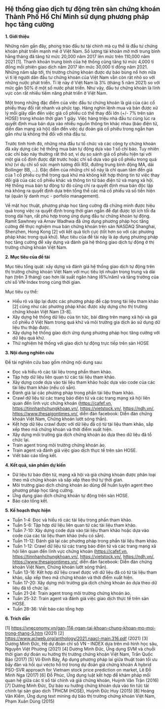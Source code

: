 ## Hệ thống giao dịch tự động trên sàn chứng khoán Thành Phố Hồ Chí Minh sử dụng phương pháp học tăng cường
**1. Giới thiệu**

  Những năm gần đây, phong trào đầu tư tài chính mà cụ thể là đầu tư chứng khoán phát triển mạnh mẽ ở Việt Nam. Số lượng tài khoản mở mới trung bình hằng tháng đã tăng từ mức 20,000 năm 2017 lên mức trên 110,000 năm 2021 [1]. Thanh khoản trung bình của hệ thống cũng tăng từ mức 4,000 tỉ đồng mỗi phiên giao dịch năm 2017 lên mức 30,000 tỉ đồng năm 2021. Những năm sắp tới, thị trường chứng khoán được dự báo bùng nổ hơn nữa vì tỉ lệ người dân đầu tư chứng khoán của Việt Nam vẫn còn rât nhỏ so với những nước phát triển. Tỉ lệ này ở Việt Nam là 3% (tháng 5 năm 2021) so với mức gần 50% ở một số nước phát triển. Như vậy, đầu tư chứng khoán là lĩnh vực còn rất nhiều tiềm năng phát triển ở Việt Nam.
  
  Một trong những đặc điểm của việc đầu tư chứng khoán là giá của các cổ phiếu thay đổi rất nhanh và phức tạp. Hàng nghìn lệnh mua và bán được xử lý mỗi giây dẫn đến việc giá cổ phiếu có thể thay đổi lớn (+/- 7% trên sàn HOSE) trong khoản thời gian 1 giây. Việc hàng triệu nhà đầu tư cùng lúc ra quyết định mua bán dựa vào nhiều nguồn thông tin khác nhau (báo điện tử, diễn đàn mạng xã hội) dẫn đến việc dự đoán giá cổ phiếu trong ngắn hạn gần như là không thể đối với nhà đầu tư.
  
  Trước tình hình đó, những nhà đầu tư tổ chức và các công ty chứng khoán đã xây dựng các hệ thống mua bán tự động dựa vào 1 số chỉ báo. Tuy nhiên các chỉ báo này thường rất thô sơ, ví dụ so sánh giá cổ phiếu hiện tại với một giá cố định được đặt trước hoặc chỉ số dựa vào giá cổ phiếu trong quá khứ (ví dụ chỉ số sức mạnh tương đối RSI, đường trung bình động MA, dải Bollinger BB, ...). Đặc điểm của những chỉ số này là chỉ quan tâm đến giá của 1 cổ phiếu cụ thể trong quá khứ mà không kết hợp thông tin từ việc thay đổi giá của các cổ phiếu khác và thông tin từ báo điện tử và mạng xã hội. Hệ thống mua bán tự động từ đó cũng chỉ ra quyết định mua bán độc lập mà không ra quyết định dựa trên tổng thể các mã cổ phiếu và số tiền hiện tại (quản lý danh mục - porfolio management). 
  
  Về mặt học thuật, phương pháp học tăng cường đã chứng minh được hiệu quả trong việc ra quyết định trong thời gian ngắn để đạt được lợi ích tối đa trong dài hạn, rất phù hợp trong ứng dụng đầu tư chứng khoán tự động. Ramit Sawhney và Arnav Wadhwa đã ứng dụng phương pháp học tăng cường để thực nghiệm mua bán chứng khoán trên sàn NASDAQ Shanghai, Shenzhen, Hong Kong [2] với kết quả tích cực (tốt hơn so với các phương pháp khác trong quá khứ). Mục tiêu của đề tài này là áp dụng phương pháp học tăng cường để xây dựng và đánh giá hệ thông giao dịch tự động ở thị trường chứng khoán Việt Nam.
  
**2. Mục tiêu của đề tài**

  Mục tiêu tổng quát: xây dựng và đánh giá hệ thống giao dịch tự động trên thị trường chứng khoán Việt Nam với mục tiêu lợi nhuận trong trung và dài hạn (trên 3 tháng) cao hơn lãi suất ngân hàng (6%/năm) và tăng trưởng của chỉ số VN-Index trong cùng thời gian.
  
  Mục tiêu cụ thể:
  - Hiểu rõ và lặp lại được các phương pháp đề cập trong tài liệu tham khảo [2] cũng như các phương pháp khác được xây dựng cho thị trường chứng khoán Việt Nam [3-8].
  - Xây dựng hệ thống dữ liệu của tin tức, bài đăng trên mạng xã hội và giá cổ phiếu ở Việt Nam trong quá khứ và môi trường gia dịch ảo sử dụng dữ liệu thu thập được.
  - Xây dựng hệ thống giao dịch ứng dụng phương pháp học tăng cường với dữ liệu quá khứ.
  - Thử nghiệm hệ thống với giao dịch tự động trực tiếp trên sàn HOSE
  
**3. Nội dung nghiên cứu**

  Đề tài nghiên cứu bao gồm những nội dung sau:
  - Đọc và hiểu rõ các tài liệu trong phần tham khảo.
  - Tập hợp dữ liệu liên quan từ các tài liệu tham khảo.
  - Xây dựng code dựa vào tài liệu tham khảo hoặc dựa vào code của các tài liệu tham khảo (nếu có sẵn).
  - Đánh giá lại các phương pháp trong phần tài liệu tham khảo.
  - Crawl dữ liệu từ các trang báo điện tử và các trang mạng xã hội liên quan đến lĩnh vực chứng khoán (https://cafef.vn, https://tinnhanhchungkhoan.vn/, https://vietstock.vn/, https://ndh.vn/, https://www.thesaigontimes.vn/, diễn đàn facebook: Diễn đàn chứng khoán Việt Nam, Chứng khoán lướt sóng thần).
  - Kết hợp dữ liệu crawl được với dữ liệu đã có từ tài liệu tham khảo, sắp xếp theo mã chứng khoán và thời điểm xuất hiện.
  - Xây dựng môi trường gia dịch chứng khoán ảo dựa theo dữ liệu đã tổ chức lại.
  - Train agent trong môi trường chứng khoán ảo.
  - Train agent và đánh giá việc giao dịch thực tế trên sàn HOSE.
  - Viết báo cáo tổng kết.

**4. Kết quả, sản phẩm dự kiến**

  - Dữ liệu từ báo điện tử, mạng xã hội và giá chứng khoán được phân loại theo mã chứng khoán và sắp xếp theo thứ tự thời gian.
  - Môi trường giao dịch chứng khoán ảo dùng để huấn luyện agent theo phương pháp học tăng cường.
  - Ứng dụng giao dịch chứng khoán tự động trên sàn HOSE.
  - Báo cáo tổng kết.

**5. Kế hoạch thực hiện**

  - Tuần 1-4: Đọc và hiểu rõ các tài liệu trong phần tham khảo.
  - Tuần 5-6: Tập hợp dữ liệu liên quan từ các tài liệu tham khảo.
  - Tuần 7-10: Xây dựng code dựa vào tài liệu tham khảo hoặc dựa vào code của các tài liệu tham khảo (nếu có sẵn).
  - Tuần 11-12: Đánh giá lại các phương pháp trong phần tài liệu tham khảo.
  - Tuần 1-12: Crawl dữ liệu từ các trang báo điện tử và các trang mạng xã hội liên quan đến lĩnh vực chứng khoán (https://cafef.vn, https://tinnhanhchungkhoan.vn/, https://vietstock.vn/, https://ndh.vn/, https://www.thesaigontimes.vn/, diễn đàn facebook: Diễn đàn chứng khoán Việt Nam, Chứng khoán lướt sóng thần).
  - Tuần 13-16: Kết hợp dữ liệu crawl được với dữ liệu đã có từ tài liệu tham khảo, sắp xếp theo mã chứng khoán và thời điểm xuất hiện.
  - Tuần 17-20: Xây dựng môi trường gia dịch chứng khoán ảo dựa theo dữ liệu đã tổ chức lại.
  - Tuần 21-24: Train agent trong môi trường chứng khoán ảo.
  - Tuần 25-32: Train agent và đánh giá việc giao dịch thực tế trên sàn HOSE.
  - Tuần 28-36: Viết báo cáo tổng hợp  

**6. Trích dẫn**

  [1] https://vneconomy.vn/gan-114-ngan-tai-khoan-chung-khoan-mo-moi-trong-thang-5.htm (2021)
  [2] https://www.aclweb.org/anthology/2021.naacl-main.316.pdf (2021)
  [3] Dương Minh Đức, Hệ dự đoán chỉ số VN - INDEX dựa trên mô hình học sâu, Nguyễn Việt Phương (2021)
  [4] Dương Minh Đức, Ứng dụng SVM và chuỗi thời gian dự đoán xu hướng thị trường chứng khoán Việt Nam, Trần Quốc Bảo (2017)
  [5] Võ Đình Bảy, Áp dụng phương pháp lai giữa thuật toán tối ưu bầy đàn và hồi qui vécto hỗ trợ trong dự đoán giá chứng khoán A hybrid PSO-SVR approach for Vietnam stock price prediction on market, Lê Đỗ Minh Nga (2017)
  [6] Đỗ Phúc, Ứng dụng luật kết hợp để khám pháp mối quan hệ giữa các tỉ số tài chính và giá chứng khoán, Huỳnh Văn Trận (2016)
  [7] Dương Minh Đức, Dự báo xu hướng chứng khoán dựa vào tin tức tài chính tại sàn giao dịch TPHCM (HOSE), Huỳnh Đức Huy (2015)
  [8] Hoàng Văn Kiếm, Ứng dụng text mining dự báo thị trường chứng khoán Việt Nam, Phạm Xuân Dũng (2015)
